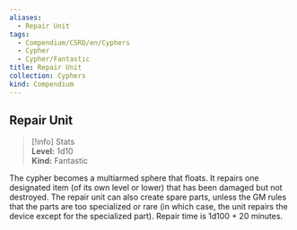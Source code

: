 ```yaml
---
aliases:
  - Repair Unit
tags:
  - Compendium/CSRD/en/Cyphers
  - Cypher
  - Cypher/Fantastic
title: Repair Unit
collection: Cyphers
kind: Compendium
---
```

## Repair Unit  
>[!info] Stats  
> **Level:** 1d10  
> **Kind:** Fantastic
  
The cypher becomes a multiarmed sphere that floats. It repairs one designated item (of its own level or lower) that has been damaged but not destroyed. The repair unit can also create spare parts, unless the GM rules that the parts are too specialized or rare (in which case, the unit repairs the device except for the specialized part). Repair time is 1d100 + 20 minutes.